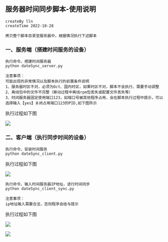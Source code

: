 ## 服务器时间同步脚本-使用说明

```
createBy lln
createTime 2022-10-28
```

```
拷贝整个脚本目录至服务器中，根据情况执行下述脚本
```

### 一、服务端（搭建时间服务的设备）

```
执行命令，搭建时间服务器
python dateSync_server.py
```

```
注意事项：
可能出现的异常情况以及脚本执行的前置条件说明
1、服务器时区不对，必须为Oct、国内时区，如果时区不对，脚本不会执行、需要手动调整
2、离线包中的文件不完整（移动过程中离线rpm包丢失或配置文件丢失等）
3、时间服务器固定使用端口123，如端口号被其他程序占用，会在脚本执行过程中提示，可以选择输入【yes】关闭占用端口123的PID,如下图所示
```

执行过程如下图

![](\1.png)

### 二、客户端（执行同步时间的设备）

```
执行命令，安装时间服务
python dateSync_client.py
```

执行过程如下图

![](\2.png)

```
执行命令，输入时间服务器IP地址，进行时间同步
python dateSync_client_sync.py
```

```
注意事项：
ip地址输入需要合法，否则程序会给与提示
```

执行过程如下图

![](\3.png)

![](\4.png)